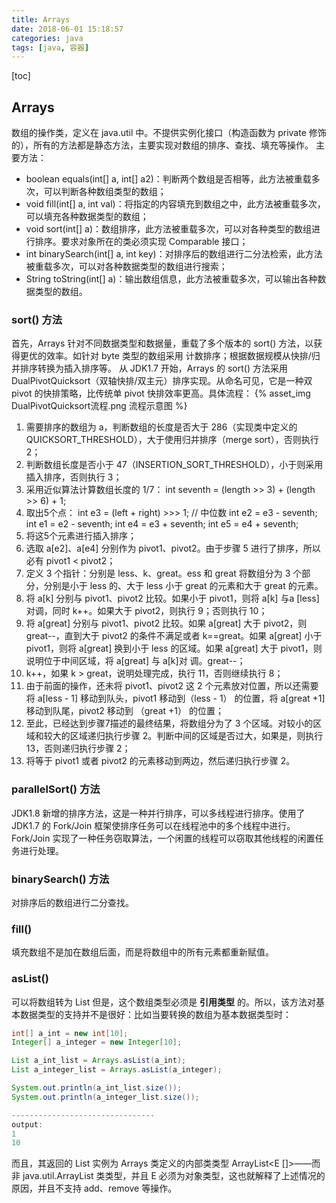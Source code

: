```yaml
---
title: Arrays
date: 2018-06-01 15:18:57
categories: java
tags: [java, 容器]
---
```

[toc]
## Arrays
数组的操作类，定义在 java.util 中。不提供实例化接口（构造函数为 private 修饰的），所有的方法都是静态方法，主要实现对数组的排序、查找、填充等操作。
主要方法：
* boolean equals(int[] a, int[] a2)：判断两个数组是否相等，此方法被重载多次，可以判断各种数组类型的数组；
* void fill(int[] a, int val)：将指定的内容填充到数组之中，此方法被重载多次，可以填充各种数据类型的数组；
* void sort(int[] a)：数组排序，此方法被重载多次，可以对各种类型的数组进行排序。要求对象所在的类必须实现 Comparable 接口；
* int binarySearch(int[] a, int key)：对排序后的数组进行二分法检索，此方法被重载多次，可以对各种数据类型的数组进行搜索；
* String toString(int[] a)：输出数组信息，此方法被重载多次，可以输出各种数据类型的数组。

### sort() 方法
首先，Arrays 针对不同数据类型和数据量，重载了多个版本的 sort() 方法，以获得更优的效率。如针对 byte 类型的数组采用 计数排序；根据数据规模从快排/归并排序转换为插入排序等。
从 JDK1.7 开始，Arrays 的 sort() 方法采用 DualPivotQuicksort（双轴快排/双主元）排序实现。从命名可见，它是一种双 pivot 的快排策略，比传统单 pivot 快排效率更高。具体流程：
{% asset_img DualPivotQuicksort流程.png 流程示意图 %}
1. 需要排序的数组为 a，判断数组的长度是否大于 286（实现类中定义的 QUICKSORT_THRESHOLD），大于使用归并排序（merge sort），否则执行2；
2. 判断数组长度是否小于 47（INSERTION_SORT_THRESHOLD），小于则采用插入排序，否则执行 3；
3. 采用近似算法计算数组长度的 1/7：
int seventh = (length >> 3) + (length >> 6) + 1;
4. 取出5个点：
int e3 = (left + right) >>> 1;  // 中位数
int e2 = e3 - seventh;
int e1 = e2 - seventh;
int e4 = e3 + seventh;
int e5 = e4 + seventh;
5. 将这5个元素进行插入排序；
6. 选取 a[e2]、a[e4] 分别作为 pivot1、pivot2。由于步骤 5 进行了排序，所以必有 pivot1 < pivot2；
7. 定义 3 个指针：分别是 less、k、great。ess 和 great 将数组分为 3 个部分，分别是小于 less 的、大于 less 小于 great 的元素和大于 great 的元素。 
8. 将 a[k] 分别与 pivot1、pivot2 比较。如果小于 pivot1，则将 a[k] 与a [less] 对调，同时 k++。如果大于 pivot2，则执行 9；否则执行 10；
9. 将 a[great] 分别与 pivot1、pivot2 比较。如果 a[great] 大于 pivot2，则 great--，直到大于 pivot2 的条件不满足或者 k==great。如果 a[great] 小于 pivot1，则将 a[great] 换到小于 less 的区域。如果 a[great] 大于 pivot1，则说明位于中间区域，将 a[great] 与 a[k]对 调。great--；
10. k++，如果 k > great，说明处理完成，执行 11，否则继续执行 8；
11. 由于前面的操作，还未将 pivot1、pivot2 这 2 个元素放对位置，所以还需要将 a[less - 1] 移动到队头，pivot1 移动到（less - 1） 的位置，将 a[great +1] 移动到队尾，pivot2 移动到 （great +1） 的位置；
12. 至此，已经达到步骤7描述的最终结果，将数组分为了 3 个区域。对较小的区域和较大的区域递归执行步骤 2。判断中间的区域是否过大，如果是，则执行 13，否则递归执行步骤 2；
13. 将等于 pivot1 或者 pivot2 的元素移动到两边，然后递归执行步骤 2。

### parallelSort() 方法
JDK1.8 新增的排序方法，这是一种并行排序，可以多线程进行排序。使用了 JDK1.7 的 Fork/Join 框架使排序任务可以在线程池中的多个线程中进行。Fork/Join 实现了一种任务窃取算法，一个闲置的线程可以窃取其他线程的闲置任务进行处理。

### binarySearch() 方法
对排序后的数组进行二分查找。

### fill()
填充数组不是加在数组后面，而是将数组中的所有元素都重新赋值。

### asList()
可以将数组转为 List 但是，这个数组类型必须是 **引用类型** 的。所以，该方法对基本数据类型的支持并不是很好：比如当要转换的数组为基本数据类型时：
```java
int[] a_int = new int[10];
Integer[] a_integer = new Integer[10];

List a_int_list = Arrays.asList(a_int);
List a_integer_list = Arrays.asList(a_integer);

System.out.println(a_int_list.size());
System.out.println(a_integer_list.size());

--------------------------------
output: 
1
10
```

而且，其返回的 List 实例为 Arrays 类定义的内部类类型 ArrayList<E []>——而非 java.util.ArrayList 类类型，并且 E 必须为对象类型，这也就解释了上述情况的原因，并且不支持 add、remove 等操作。